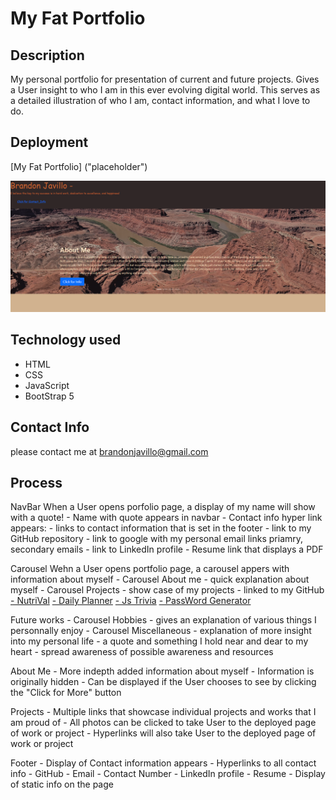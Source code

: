# My Fat Portfolio

## Description

My personal portfolio for presentation of current and future projects.  Gives a User insight to who I am in this ever evolving digital world.  This serves as a detailed illustration of who I am, contact information, and what I love to do.

## Deployment 

[My Fat Portfolio] ("placeholder")

<img src="./assets/img/update FatPortfolio snip.PNG" alt=" img of portfolio"/>

## Technology used

- HTML
- CSS
- JavaScript
- BootStrap 5


## Contact Info

please contact me at [brandonjavillo@gmail.com](brandonjavillo@gmail.com)


## Process

<!-- - NavBar created with links and supporting documents -->
NavBar
When a User opens porfolio page, a display of my name will show with a quote!
    - Name with quote appears in navbar
    - Contact info hyper link appears:
        - links to contact information that is set in the footer
        - link to my GitHub repository
        - link to google with my personal email links priamry, secondary emails
        - link to LinkedIn profile
        - Resume link that displays a PDF 

<!-- - Carousel created with corresponding information -->
Carousel
Wehn a User opens portfolio page, a carousel appers with information about myself
    - Carousel About me
        - quick explanation about myself
    - Carousel Projects
        - show case of my projects
        - linked to my GitHub
            [- NutriVal](https://bjavillo1059.github.io/Nutritional-Value/) 
            [- Daily Planner](https://bjavillo1059.github.io/Daily-Planner-wk-6/)
            [- Js Trivia](https://bjavillo1059.github.io/My-Code-Quiz/)
            [- PassWord Generator](https://bjavillo1059.github.io/password-generator/)

<!-- Furture development of these carousels are in the works-->
Future works
    - Carousel Hobbies
        - gives an explanation of various things I personnally enjoy
    - Carousel Miscellaneous
        - explanation of more insight into my personal life
        - a quote and something I hold near and dear to my heart
        - spread awareness of possible awareness and resources  

<!-- - Sections created to explain individual information from carousel in clarity  -->
About Me
    - More indepth added information about myself
    - Information is originally hidden
    - Can be displayed if the User chooses to see by clicking the "Click for More" button

Projects
    - Multiple links that showcase individual projects and works that I am proud of
    - All photos can be clicked to take User to the deployed page of work or project
    - Hyperlinks will also take User to the deployed page of work or project

<!-- Footer created with contact information and static footer info -->
Footer
    - Display of Contact information appears
        - Hyperlinks to all contact info
            - GitHub
            - Email
            - Contact Number
            - LinkedIn profile
            - Resume
    - Display of static info on the page